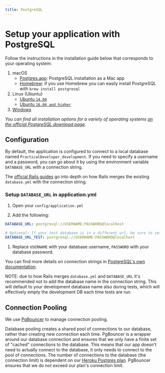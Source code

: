```yaml
---
title: PostgreSQL
---
```


# Setup your application with PostgreSQL

Follow the instructions in the installation guide below that corresponds to your
operating system:

1. macOS
   - [Postgres.app](https://postgresapp.com/): PostgreSQL installation as a Mac
     app
   - [Homebrew](https://brew.sh/): if you use Homebrew you can easily install
     PostgreSQL with `brew install postgresql`
1. Linux (Ubuntu)
   - [Ubuntu `14.04`](https://www.digitalocean.com/community/tutorials/how-to-install-and-use-postgresql-on-ubuntu-14-04)
   - [Ubuntu `16.04 and higher`](https://www.digitalocean.com/community/tutorials/how-to-install-and-use-postgresql-on-ubuntu-16-04)
1. [Windows](https://www.postgresql.org/download/windows/)

_You can find all installation options for a variety of operating systems
[on the official PostgreSQL download page](https://www.postgresql.org/download/)_.

## Configuration

By default, the application is configured to connect to a local database named
`PracticalDeveloper_development`. If you need to specify a username and a
password, you can go about it by using the environment variable `DATABASE_URL`
with a connection string.

The
[official Rails guides](https://guides.rubyonrails.org/configuring.html#connection-preference)
go into depth on how Rails merges the existing `database.yml` with the
connection string.

### Setup `DATABASE_URL` in application.yml

1. Open your `config/application.yml`

1. Add the following:

```yml
DATABASE_URL: postgresql://USERNAME:PASSWORD@localhost

# Optional: If your test database is in a different url, be sure to set this.
DATABASE_URL_TEST: postgresql://USERNAME:PASSWORD@localhost
```

1. Replace `USERNAME` with your database username, `PASSWORD` with your database
   password.

You can find more details on connection strings in
[PostgreSQL's own documentation](https://www.postgresql.org/docs/10/static/libpq-connect.html#LIBPQ-CONNSTRING).

NOTE: due to how Rails merges `database.yml` and `DATABASE_URL` it's recommended
not to add the database name in the connection string. This will default to your
development database name also during tests, which will effectively empty the
development DB each time tests are run.

## Connection Pooling

We use [PgBouncer](http://www.pgbouncer.org) to manage connection pooling.

Database pooling creates a shared pool of connections to our database, rather
than creating new connection each time. PgBouncer is a wrapper around our
database connection and ensures that we only have a finite set of "cached"
connections to the database. This means that our app doesn't need to actually
connect to the database, it only needs to connect to the pool of connections.
The number of connections to the database (the connection limit) is dependent on
our
[Heroku Postgres plan](https://devcenter.heroku.com/articles/heroku-postgres-plans).
PgBouncer ensures that we do not exceed our plan's connection limit.
